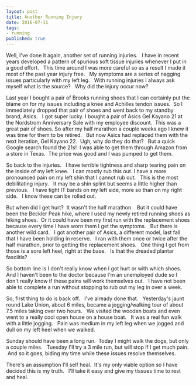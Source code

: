 ```yaml
---
layout: post
title: Another Running Injury
date: 2016-07-11
tags:
- running
published: true
---
```

Well, I've done it again, another set of running injuries.  &nbsp; I have in recent years developed a pattern of spurious soft tissue injuries whenever I put in a good effort. &nbsp; This time around I was more careful so as a result I made it most of the past year injury free. &nbsp; My symptoms are a series of nagging issues particularly with my left leg. &nbsp; With running injuries I always ask myself what is the source? &nbsp; Why did the injury occur now? 

Last year I bought a pair of Brooks running shoes that I can certainly put the blame on for my issues including a knee and Achilles tendon issues.&nbsp;  So I immediately dropped that pair of shoes and went back to my standby brand, Asics. &nbsp; I got super lucky.  I bought a pair of Asics Gel Kayano 21 at the Nordstrom Anniversary Sale with my employee discount.&nbsp;  This was a great pair of shoes.  So after my half marathon a couple weeks ago I knew it was time for them to be retired. &nbsp; But now Asics had replaced them with the next iteration, Gel Kayano 22.&nbsp;  Ugh, why do they do that? &nbsp; But a quick Google search found the 21s!  &nbsp;I was able to get them through Amazon from a store in Texas.&nbsp;  The price was good and I was pumped to get them. 

So back to the injuries. &nbsp; I have terrible tightness and sharp tearing pain on the inside of my left knee. &nbsp; I can mostly rub this out.  I have a more pronounced pain on my left shin that I cannot rub out. &nbsp; This is the most debilitating injury. &nbsp; It may be a shin splint but seems a little higher than previous. &nbsp; I have tight IT bands on my left side, more so than on my right side. &nbsp; I know these can be rolled out.

But when did I get hurt?  &nbsp;It wasn't the half marathon. &nbsp; But it could have been the Beckler Peak hike, where I used my newly retired running shoes as hiking shoes.  &nbsp;Or it could have been my first run with the replacement shoes because every time I have worn them I get the symptoms. &nbsp; But there is another wild card. &nbsp; I got another pair of Asics, a different model, last fall that I have been holding in reserve. &nbsp; I ran with them once or twice after the half marathon, prior to getting the replacement shoes. &nbsp; One thing I got from those is a sore left heel, right at the base. &nbsp; Is that the dreaded plantar fasciitis?

So bottom line is I don't really know when I got hurt or with which shoes.  And I haven't been to the doctor because I'm an unemployed dude so I don't really know if these pains will work themselves out. &nbsp; I have not been able to complete a run without stopping to rub out my leg in over a week.

So, first thing to do is back off. &nbsp; I've already done that. &nbsp; Yesterday's jaunt round Lake Union, about 6 miles, became a jogging/walking tour of about 7.5 miles taking over two hours. &nbsp; We visited the wooden boats and even went to a really cool open house on a house boat. &nbsp; It was a real fun walk with a little jogging. &nbsp; Pain was medium in my left leg when we jogged and dull on my left heel when we walked.

Sunday should have been a long run.  &nbsp;Today I might walk the dogs, but only a couple miles. &nbsp; Tuesday I'll try a 3 mile run, but will stop if I get much pain.  &nbsp;And so it goes, biding my time while these issues resolve themselves.

There's an assumption I'll self heal.  &nbsp;It's my only viable option so I have decided this is my truth. &nbsp; I'll take it easy and give my tissues time to rest and heal. 
 




